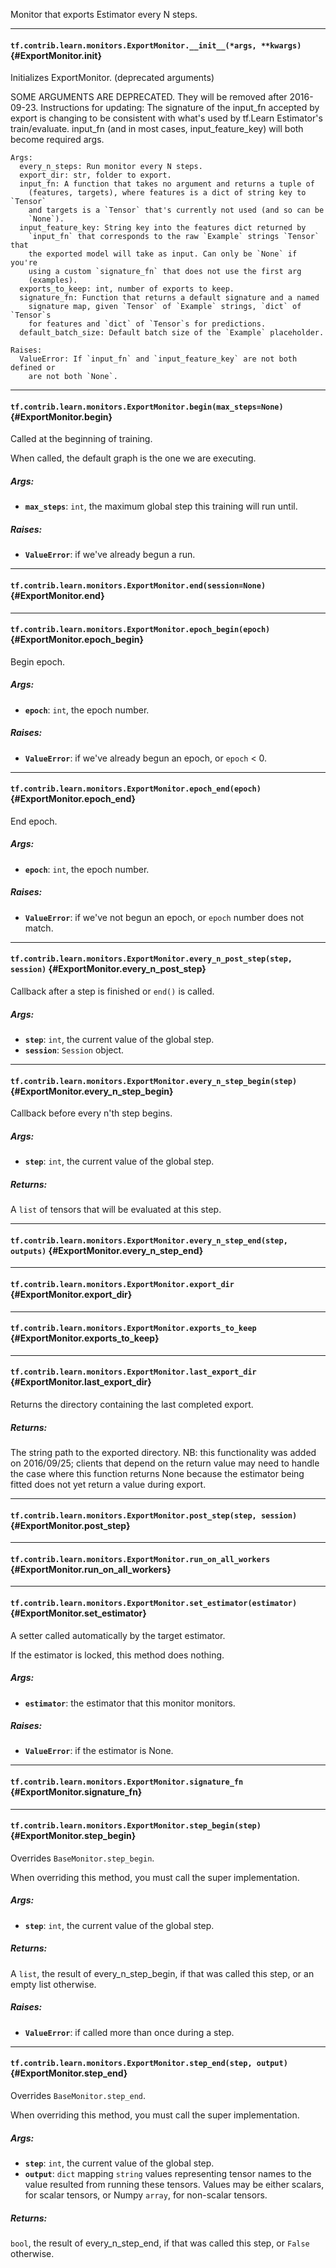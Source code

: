 Monitor that exports Estimator every N steps.
- - -

#### `tf.contrib.learn.monitors.ExportMonitor.__init__(*args, **kwargs)` {#ExportMonitor.__init__}

Initializes ExportMonitor. (deprecated arguments)

SOME ARGUMENTS ARE DEPRECATED. They will be removed after 2016-09-23.
Instructions for updating:
The signature of the input_fn accepted by export is changing to be consistent with what's used by tf.Learn Estimator's train/evaluate. input_fn (and in most cases, input_feature_key) will both become required args.

    Args:
      every_n_steps: Run monitor every N steps.
      export_dir: str, folder to export.
      input_fn: A function that takes no argument and returns a tuple of
        (features, targets), where features is a dict of string key to `Tensor`
        and targets is a `Tensor` that's currently not used (and so can be
        `None`).
      input_feature_key: String key into the features dict returned by
        `input_fn` that corresponds to the raw `Example` strings `Tensor` that
        the exported model will take as input. Can only be `None` if you're
        using a custom `signature_fn` that does not use the first arg
        (examples).
      exports_to_keep: int, number of exports to keep.
      signature_fn: Function that returns a default signature and a named
        signature map, given `Tensor` of `Example` strings, `dict` of `Tensor`s
        for features and `dict` of `Tensor`s for predictions.
      default_batch_size: Default batch size of the `Example` placeholder.

    Raises:
      ValueError: If `input_fn` and `input_feature_key` are not both defined or
        are not both `None`.


- - -

#### `tf.contrib.learn.monitors.ExportMonitor.begin(max_steps=None)` {#ExportMonitor.begin}

Called at the beginning of training.

When called, the default graph is the one we are executing.

##### Args:


*  <b>`max_steps`</b>: `int`, the maximum global step this training will run until.

##### Raises:


*  <b>`ValueError`</b>: if we've already begun a run.


- - -

#### `tf.contrib.learn.monitors.ExportMonitor.end(session=None)` {#ExportMonitor.end}




- - -

#### `tf.contrib.learn.monitors.ExportMonitor.epoch_begin(epoch)` {#ExportMonitor.epoch_begin}

Begin epoch.

##### Args:


*  <b>`epoch`</b>: `int`, the epoch number.

##### Raises:


*  <b>`ValueError`</b>: if we've already begun an epoch, or `epoch` < 0.


- - -

#### `tf.contrib.learn.monitors.ExportMonitor.epoch_end(epoch)` {#ExportMonitor.epoch_end}

End epoch.

##### Args:


*  <b>`epoch`</b>: `int`, the epoch number.

##### Raises:


*  <b>`ValueError`</b>: if we've not begun an epoch, or `epoch` number does not match.


- - -

#### `tf.contrib.learn.monitors.ExportMonitor.every_n_post_step(step, session)` {#ExportMonitor.every_n_post_step}

Callback after a step is finished or `end()` is called.

##### Args:


*  <b>`step`</b>: `int`, the current value of the global step.
*  <b>`session`</b>: `Session` object.


- - -

#### `tf.contrib.learn.monitors.ExportMonitor.every_n_step_begin(step)` {#ExportMonitor.every_n_step_begin}

Callback before every n'th step begins.

##### Args:


*  <b>`step`</b>: `int`, the current value of the global step.

##### Returns:

  A `list` of tensors that will be evaluated at this step.


- - -

#### `tf.contrib.learn.monitors.ExportMonitor.every_n_step_end(step, outputs)` {#ExportMonitor.every_n_step_end}




- - -

#### `tf.contrib.learn.monitors.ExportMonitor.export_dir` {#ExportMonitor.export_dir}




- - -

#### `tf.contrib.learn.monitors.ExportMonitor.exports_to_keep` {#ExportMonitor.exports_to_keep}




- - -

#### `tf.contrib.learn.monitors.ExportMonitor.last_export_dir` {#ExportMonitor.last_export_dir}

Returns the directory containing the last completed export.

##### Returns:

  The string path to the exported directory. NB: this functionality was
  added on 2016/09/25; clients that depend on the return value may need
  to handle the case where this function returns None because the
  estimator being fitted does not yet return a value during export.


- - -

#### `tf.contrib.learn.monitors.ExportMonitor.post_step(step, session)` {#ExportMonitor.post_step}




- - -

#### `tf.contrib.learn.monitors.ExportMonitor.run_on_all_workers` {#ExportMonitor.run_on_all_workers}




- - -

#### `tf.contrib.learn.monitors.ExportMonitor.set_estimator(estimator)` {#ExportMonitor.set_estimator}

A setter called automatically by the target estimator.

If the estimator is locked, this method does nothing.

##### Args:


*  <b>`estimator`</b>: the estimator that this monitor monitors.

##### Raises:


*  <b>`ValueError`</b>: if the estimator is None.


- - -

#### `tf.contrib.learn.monitors.ExportMonitor.signature_fn` {#ExportMonitor.signature_fn}




- - -

#### `tf.contrib.learn.monitors.ExportMonitor.step_begin(step)` {#ExportMonitor.step_begin}

Overrides `BaseMonitor.step_begin`.

When overriding this method, you must call the super implementation.

##### Args:


*  <b>`step`</b>: `int`, the current value of the global step.

##### Returns:

  A `list`, the result of every_n_step_begin, if that was called this step,
  or an empty list otherwise.

##### Raises:


*  <b>`ValueError`</b>: if called more than once during a step.


- - -

#### `tf.contrib.learn.monitors.ExportMonitor.step_end(step, output)` {#ExportMonitor.step_end}

Overrides `BaseMonitor.step_end`.

When overriding this method, you must call the super implementation.

##### Args:


*  <b>`step`</b>: `int`, the current value of the global step.
*  <b>`output`</b>: `dict` mapping `string` values representing tensor names to
    the value resulted from running these tensors. Values may be either
    scalars, for scalar tensors, or Numpy `array`, for non-scalar tensors.

##### Returns:

  `bool`, the result of every_n_step_end, if that was called this step,
  or `False` otherwise.


